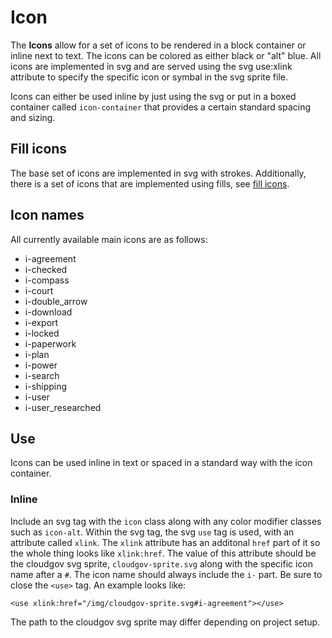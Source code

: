 
# Icon

The **Icons** allow for a set of icons to be rendered in a block container or
inline next to text. The icons can be colored as either black or "alt" blue. All
icons are implemented in svg and are served using the svg use:xlink attribute
to specify the specific icon or symbal in the svg sprite file.

Icons can either be used inline by just using the svg or put in a boxed container
called `icon-container` that provides a certain standard spacing and sizing.

## Fill icons

The base set of icons are implemented in svg with strokes. Additionally, there
is a set of icons that are implemented using fills, see [fill icons](/components/detail/icon-fill--default).

## Icon names

All currently available main icons are as follows:

- i-agreement
- i-checked
- i-compass
- i-court
- i-double_arrow
- i-download
- i-export
- i-locked
- i-paperwork
- i-plan
- i-power
- i-search
- i-shipping
- i-user
- i-user_researched

## Use

Icons can be used inline in text or spaced in a standard way with the icon container.

### Inline

Include an svg tag with the `icon` class along with any color modifier classes
such as `icon-alt`. Within the svg tag, the svg `use` tag is used, with an
attribute called `xlink`. The `xlink` attribute has an additonal `href` part of
it so the whole thing looks like `xlink:href`. The value of this attribute should
be the cloudgov svg sprite, `cloudgov-sprite.svg` along with the specific icon
name after a `#`. The icon name should always include the `i-` part. Be sure to
close the `<use>` tag. An example looks like:

```
<use xlink:href="/img/cloudgov-sprite.svg#i-agreement"></use>
```

The path to the cloudgov svg sprite may differ depending on project setup.
